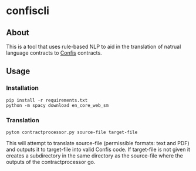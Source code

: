 # confiscli
## About
This is a tool that uses rule-based NLP to aid in the translation of natrual language contracts to <a href="https://github.com/Cottand/Confis">Confis</a> contracts.
## Usage
### Installation
```
pip install -r requirements.txt
python -m spacy download en_core_web_sm
```

### Translation
```
pyton contractprocessor.py source-file target-file
```
This will attempt to translate source-file (permissible formats: text and PDF) and outputs it to target-file into valid Confis code. If target-file is not given it creates a subdirectory in the same directory as the source-file where the outputs of the contractprocessor go.
